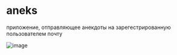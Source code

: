 # aneks

приложение, отправляющее анекдоты на зарегестрированную пользователем почту

![image](https://user-images.githubusercontent.com/102466617/222961757-f004da0e-9a6d-4441-9650-043675bcbf8e.png)
